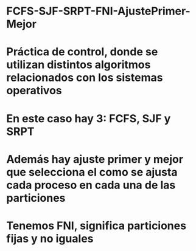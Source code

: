 # FCFS-SJF-SRPT-FNI-AjustePrimer-Mejor
#
# Práctica de control, donde se utilizan distintos algoritmos relacionados con los sistemas operativos
# En este caso hay 3: FCFS, SJF y SRPT
# Además hay ajuste primer y mejor que selecciona el como se ajusta cada proceso en cada una de las particiones
# Tenemos FNI, significa particiones fijas y no iguales
#
#
#
